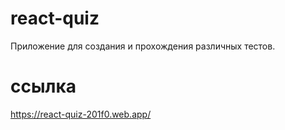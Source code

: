 # react-quiz

Приложение для создания и прохождения различных тестов.

# ссылка
https://react-quiz-201f0.web.app/
